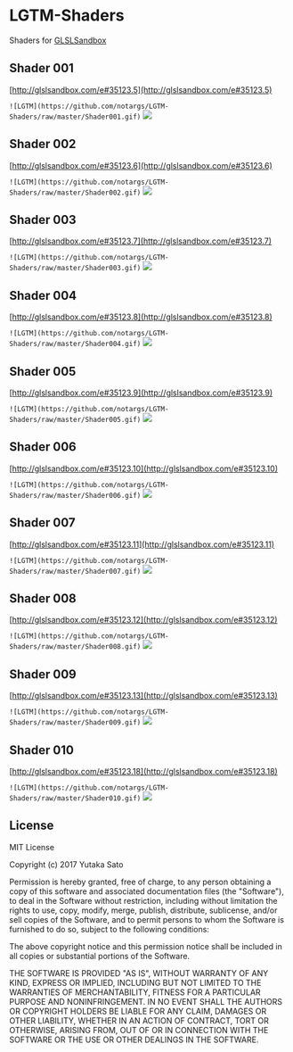 # LGTM-Shaders
Shaders for [GLSLSandbox](http://glslsandbox.com)


## Shader 001
[http://glslsandbox.com/e#35123.5](http://glslsandbox.com/e#35123.5)

`![LGTM](https://github.com/notargs/LGTM-Shaders/raw/master/Shader001.gif)`
![](https://github.com/notargs/LGTM-Shaders/raw/master/Shader001.gif)

## Shader 002
[http://glslsandbox.com/e#35123.6](http://glslsandbox.com/e#35123.6)

`![LGTM](https://github.com/notargs/LGTM-Shaders/raw/master/Shader002.gif)`
![](https://github.com/notargs/LGTM-Shaders/raw/master/Shader002.gif)

## Shader 003
[http://glslsandbox.com/e#35123.7](http://glslsandbox.com/e#35123.7)

`![LGTM](https://github.com/notargs/LGTM-Shaders/raw/master/Shader003.gif)`
![](https://github.com/notargs/LGTM-Shaders/raw/master/Shader003.gif)

## Shader 004
[http://glslsandbox.com/e#35123.8](http://glslsandbox.com/e#35123.8)

`![LGTM](https://github.com/notargs/LGTM-Shaders/raw/master/Shader004.gif)`
![](https://github.com/notargs/LGTM-Shaders/raw/master/Shader004.gif)

## Shader 005
[http://glslsandbox.com/e#35123.9](http://glslsandbox.com/e#35123.9)

`![LGTM](https://github.com/notargs/LGTM-Shaders/raw/master/Shader005.gif)`
![](https://github.com/notargs/LGTM-Shaders/raw/master/Shader005.gif)

## Shader 006
[http://glslsandbox.com/e#35123.10](http://glslsandbox.com/e#35123.10)

`![LGTM](https://github.com/notargs/LGTM-Shaders/raw/master/Shader006.gif)`
![](https://github.com/notargs/LGTM-Shaders/raw/master/Shader006.gif)

## Shader 007
[http://glslsandbox.com/e#35123.11](http://glslsandbox.com/e#35123.11)

`![LGTM](https://github.com/notargs/LGTM-Shaders/raw/master/Shader007.gif)`
![](https://github.com/notargs/LGTM-Shaders/raw/master/Shader007.gif)

## Shader 008
[http://glslsandbox.com/e#35123.12](http://glslsandbox.com/e#35123.12)

`![LGTM](https://github.com/notargs/LGTM-Shaders/raw/master/Shader008.gif)`
![](https://github.com/notargs/LGTM-Shaders/raw/master/Shader008.gif)

## Shader 009
[http://glslsandbox.com/e#35123.13](http://glslsandbox.com/e#35123.13)

`![LGTM](https://github.com/notargs/LGTM-Shaders/raw/master/Shader009.gif)`
![](https://github.com/notargs/LGTM-Shaders/raw/master/Shader009.gif)

## Shader 010
[http://glslsandbox.com/e#35123.18](http://glslsandbox.com/e#35123.18)

`![LGTM](https://github.com/notargs/LGTM-Shaders/raw/master/Shader010.gif)`
![](https://github.com/notargs/LGTM-Shaders/raw/master/Shader010.gif)

## License
MIT License

Copyright (c) 2017 Yutaka Sato

Permission is hereby granted, free of charge, to any person obtaining a copy
of this software and associated documentation files (the "Software"), to deal
in the Software without restriction, including without limitation the rights
to use, copy, modify, merge, publish, distribute, sublicense, and/or sell
copies of the Software, and to permit persons to whom the Software is
furnished to do so, subject to the following conditions:

The above copyright notice and this permission notice shall be included in all
copies or substantial portions of the Software.

THE SOFTWARE IS PROVIDED "AS IS", WITHOUT WARRANTY OF ANY KIND, EXPRESS OR
IMPLIED, INCLUDING BUT NOT LIMITED TO THE WARRANTIES OF MERCHANTABILITY,
FITNESS FOR A PARTICULAR PURPOSE AND NONINFRINGEMENT. IN NO EVENT SHALL THE
AUTHORS OR COPYRIGHT HOLDERS BE LIABLE FOR ANY CLAIM, DAMAGES OR OTHER
LIABILITY, WHETHER IN AN ACTION OF CONTRACT, TORT OR OTHERWISE, ARISING FROM,
OUT OF OR IN CONNECTION WITH THE SOFTWARE OR THE USE OR OTHER DEALINGS IN THE
SOFTWARE.
